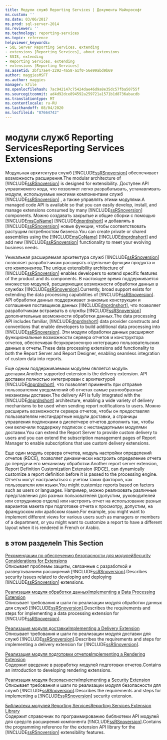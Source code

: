 ```yaml
---
title: Модули служб Reporting Services | Документы Майкрософт
ms.custom: ''
ms.date: 03/06/2017
ms.prod: sql-server-2014
ms.reviewer: ''
ms.technology: reporting-services
ms.topic: reference
helpviewer_keywords:
- SQL Server Reporting Services, extending
- extensions [Reporting Services], about extensions
- SSIS, extending
- Reporting Services, extending
- extensions [Reporting Services]
ms.assetid: 2bf17ae4-2292-4a58-a1f0-56e99abd9b69
author: maggiesMSFT
ms.author: maggies
manager: kfile
ms.openlocfilehash: 7ac942147c75424dae46d9a8e35dc57fba50755f
ms.sourcegitcommit: ad4d92dce894592a259721a1571b1d8736abacdb
ms.translationtype: MT
ms.contentlocale: ru-RU
ms.lasthandoff: 08/04/2020
ms.locfileid: "87664742"
---
```

# <a name="reporting-services-extensions"></a><span data-ttu-id="ed7d4-102">модули служб Reporting Services</span><span class="sxs-lookup"><span data-stu-id="ed7d4-102">Reporting Services Extensions</span></span>
  <span data-ttu-id="ed7d4-103">Модульная архитектура служб [!INCLUDE[ssRSnoversion](../../includes/ssrsnoversion-md.md)] обеспечивает возможность расширения.</span><span class="sxs-lookup"><span data-stu-id="ed7d4-103">The modular architecture of [!INCLUDE[ssRSnoversion](../../includes/ssrsnoversion-md.md)] is designed for extensibility.</span></span> <span data-ttu-id="ed7d4-104">Доступен API управляемого кода, что позволяет легко разрабатывать, устанавливать модули, используемые многими компонентами служб [!INCLUDE[ssRSnoversion](../../includes/ssrsnoversion-md.md)] , а также управлять этими модулями.</span><span class="sxs-lookup"><span data-stu-id="ed7d4-104">A managed code API is available so that you can easily develop, install, and manage extensions consumed by many [!INCLUDE[ssRSnoversion](../../includes/ssrsnoversion-md.md)] components.</span></span> <span data-ttu-id="ed7d4-105">Можно создавать закрытые и общие сборки с помощью [!INCLUDE[msCoName](../../includes/msconame-md.md)] [!INCLUDE[dnprdnshort](../../includes/dnprdnshort-md.md)] и добавлять в [!INCLUDE[ssRSnoversion](../../includes/ssrsnoversion-md.md)] новые функции, чтобы соответствовать растущим потребностям бизнеса.</span><span class="sxs-lookup"><span data-stu-id="ed7d4-105">You can create private or shared assemblies using the [!INCLUDE[msCoName](../../includes/msconame-md.md)] [!INCLUDE[dnprdnshort](../../includes/dnprdnshort-md.md)] and add new [!INCLUDE[ssRSnoversion](../../includes/ssrsnoversion-md.md)] functionality to meet your evolving business needs.</span></span>  
  
 <span data-ttu-id="ed7d4-106">Уникальная расширяемая архитектура служб [!INCLUDE[ssRSnoversion](../../includes/ssrsnoversion-md.md)] позволяет разработчикам расширять отдельные функции продукта и его компонентов.</span><span class="sxs-lookup"><span data-stu-id="ed7d4-106">The unique extensibility architecture of [!INCLUDE[ssRSnoversion](../../includes/ssrsnoversion-md.md)] enables developers to extend specific features of the product and its components.</span></span> <span data-ttu-id="ed7d4-107">В настоящее время поддерживается множество модулей, расширяющих возможности обработки данных в службах [!INCLUDE[ssRSnoversion](../../includes/ssrsnoversion-md.md)].</span><span class="sxs-lookup"><span data-stu-id="ed7d4-107">Currently, broad support exists for extending the data processing capabilities of [!INCLUDE[ssRSnoversion](../../includes/ssrsnoversion-md.md)].</span></span> <span data-ttu-id="ed7d4-108">API обработки данных поддерживает знакомые конструкции и соглашения поставщиков данных [!INCLUDE[dnprdnshort](../../includes/dnprdnshort-md.md)], что позволяет разработчикам встраивать в службы [!INCLUDE[ssRSnoversion](../../includes/ssrsnoversion-md.md)] дополнительные возможности обработки данных.</span><span class="sxs-lookup"><span data-stu-id="ed7d4-108">The data processing API includes familiar, [!INCLUDE[dnprdnshort](../../includes/dnprdnshort-md.md)] data provider constructs and conventions that enable developers to build additional data processing into [!INCLUDE[ssRSnoversion](../../includes/ssrsnoversion-md.md)].</span></span> <span data-ttu-id="ed7d4-109">Эти модули обработки данных расширяют функциональные возможности сервера отчетов и конструктора отчетов, обеспечивая безукоризненную интеграцию пользовательских данных в отчеты.</span><span class="sxs-lookup"><span data-stu-id="ed7d4-109">These data processing extensions add functionality to both the Report Server and Report Designer, enabling seamless integration of custom data into reports.</span></span>  
  
 <span data-ttu-id="ed7d4-110">Еще одним поддерживаемым модулем является модуль доставки.</span><span class="sxs-lookup"><span data-stu-id="ed7d4-110">Another supported extension is the delivery extension.</span></span> <span data-ttu-id="ed7d4-111">API доставки полностью интегрирован с архитектурой [!INCLUDE[dnprdnshort](../../includes/dnprdnshort-md.md)], что позволяет применять при отправке пользователям уведомлений об отчетах самые разнообразные механизмы доставки.</span><span class="sxs-lookup"><span data-stu-id="ed7d4-111">The delivery API is fully integrated with the [!INCLUDE[dnprdnshort](../../includes/dnprdnshort-md.md)] architecture, enabling a wide variety of delivery mechanisms to be used when sending report notifications to users.</span></span> <span data-ttu-id="ed7d4-112">Можно расширить возможности сервера отчетов, чтобы он предоставлял пользователям нестандартные модули доставки, а страницы управления подписками в диспетчере отчетов дополнить так, чтобы они включили поддержку подписок с нестандартными модулями доставки.</span><span class="sxs-lookup"><span data-stu-id="ed7d4-112">You can extend the Report Server to provide custom delivery to users and you can extend the subscription management pages of Report Manager to enable subscriptions that use custom delivery extensions.</span></span>  
  
 <span data-ttu-id="ed7d4-113">Еще один модуль сервера отчетов, модуль настройки определений отчетов (RDCE), позволяет динамически настроить определение отчета до передачи его механизму обработки.</span><span class="sxs-lookup"><span data-stu-id="ed7d4-113">Another report server extension, Report Definition Customization Extension (RDCE), can dynamically customize a report definition before it is passed to the processing engine.</span></span> <span data-ttu-id="ed7d4-114">Отчеты могут настраиваться с учетом таких факторов, как пользователи или языки.</span><span class="sxs-lookup"><span data-stu-id="ed7d4-114">You might customize reports based on factors such as users or languages.</span></span> <span data-ttu-id="ed7d4-115">Например, можно реализовать различные представления для разных пользователей (допустим, руководителей или сотрудников отдела) или настроить отчет на использование разных вариантов макета при подготовке отчета к просмотру, допустим, на французском или арабском языке.</span><span class="sxs-lookup"><span data-stu-id="ed7d4-115">For example, you might want to implement different views for various users such as managers or members of a department, or you might want to customize a report to have a different layout when it is rendered in French or Arabic.</span></span>  
  
## <a name="in-this-section"></a><span data-ttu-id="ed7d4-116">в этом разделе</span><span class="sxs-lookup"><span data-stu-id="ed7d4-116">In This Section</span></span>  
 [<span data-ttu-id="ed7d4-117">Рекомендации по обеспечению безопасности для модулей</span><span class="sxs-lookup"><span data-stu-id="ed7d4-117">Security Considerations for Extensions</span></span>](security-considerations-for-extensions.md)  
 <span data-ttu-id="ed7d4-118">Описывает проблемы защиты, связанные с разработкой и развертыванием расширений [!INCLUDE[ssRSnoversion](../../includes/ssrsnoversion-md.md)].</span><span class="sxs-lookup"><span data-stu-id="ed7d4-118">Describes security issues related to developing and deploying [!INCLUDE[ssRSnoversion](../../includes/ssrsnoversion-md.md)] extensions.</span></span>  
  
 [<span data-ttu-id="ed7d4-119">Реализация модуля обработки данных</span><span class="sxs-lookup"><span data-stu-id="ed7d4-119">Implementing a Data Processing Extension</span></span>](data-processing/implementing-a-data-processing-extension.md)  
 <span data-ttu-id="ed7d4-120">Описывает требования и шаги по реализации модуля обработки данных для служб [!INCLUDE[ssRSnoversion](../../includes/ssrsnoversion-md.md)].</span><span class="sxs-lookup"><span data-stu-id="ed7d4-120">Describes the requirements and steps for implementing a data processing extension for [!INCLUDE[ssRSnoversion](../../includes/ssrsnoversion-md.md)].</span></span>  
  
 [<span data-ttu-id="ed7d4-121">Реализация модуля доставки</span><span class="sxs-lookup"><span data-stu-id="ed7d4-121">Implementing a Delivery Extension</span></span>](delivery-extension/implementing-a-delivery-extension.md)  
 <span data-ttu-id="ed7d4-122">Описывает требования и шаги по реализации модуля доставки для служб [!INCLUDE[ssRSnoversion](../../includes/ssrsnoversion-md.md)].</span><span class="sxs-lookup"><span data-stu-id="ed7d4-122">Describes the requirements and steps for implementing a delivery extension for [!INCLUDE[ssRSnoversion](../../includes/ssrsnoversion-md.md)].</span></span>  
  
 [<span data-ttu-id="ed7d4-123">Реализация модуля подготовки отчетов</span><span class="sxs-lookup"><span data-stu-id="ed7d4-123">Implementing a Rendering Extension</span></span>](rendering-extension/implementing-a-rendering-extension.md)  
 <span data-ttu-id="ed7d4-124">Содержит введение в разработку модулей подготовки отчетов.</span><span class="sxs-lookup"><span data-stu-id="ed7d4-124">Contains an introduction to developing rendering extensions.</span></span>  
  
 [<span data-ttu-id="ed7d4-125">Реализация модуля безопасности</span><span class="sxs-lookup"><span data-stu-id="ed7d4-125">Implementing a Security Extension</span></span>](security-extension/implementing-a-security-extension.md)  
 <span data-ttu-id="ed7d4-126">Описывает требования и шаги по реализации модуля безопасности для служб [!INCLUDE[ssRSnoversion](../../includes/ssrsnoversion-md.md)].</span><span class="sxs-lookup"><span data-stu-id="ed7d4-126">Describes the requirements and steps for implementing a [!INCLUDE[ssRSnoversion](../../includes/ssrsnoversion-md.md)] security extension.</span></span>  
  
 [<span data-ttu-id="ed7d4-127">Библиотека модулей Reporting Services</span><span class="sxs-lookup"><span data-stu-id="ed7d4-127">Reporting Services Extension Library</span></span>](reporting-services-extension-library.md)  
 <span data-ttu-id="ed7d4-128">Содержит справочник по программированию библиотеки API модулей для средств расширения компонента [!INCLUDE[ssRSnoversion](../../includes/ssrsnoversion-md.md)].</span><span class="sxs-lookup"><span data-stu-id="ed7d4-128">Contains the programming reference for the extension API library for the [!INCLUDE[ssRSnoversion](../../includes/ssrsnoversion-md.md)] extensibility features.</span></span>  
  
  
